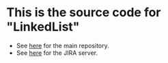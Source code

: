 # This is the source code for "LinkedList"

* See [here](https://bitbucket.org/rthome/softwareengineering) for the main repository.
* See [here](http://193.196.7.46:8080/browse/LIN) for the JIRA server.
